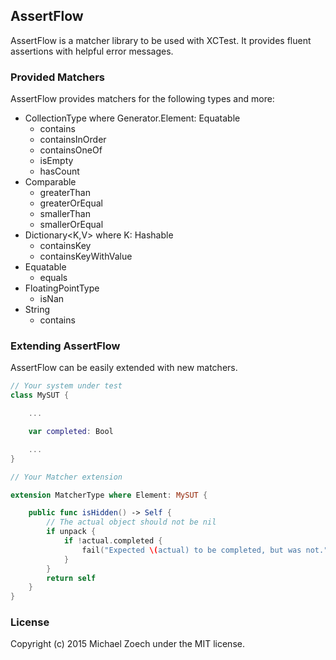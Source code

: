 ## AssertFlow

AssertFlow is a matcher library to be used with XCTest.
It provides fluent assertions with helpful error messages.

### Provided Matchers

AssertFlow provides matchers for the following types and more:

* CollectionType where Generator.Element: Equatable
  * contains
  * containsInOrder
  * containsOneOf
  * isEmpty
  * hasCount
* Comparable
  * greaterThan
  * greaterOrEqual
  * smallerThan
  * smallerOrEqual
* Dictionary<K,V> where K: Hashable
  * containsKey
  * containsKeyWithValue
* Equatable
  * equals
* FloatingPointType
  * isNan
* String
  * contains

### Extending AssertFlow

AssertFlow can be easily extended with new matchers.

```swift
// Your system under test
class MySUT {

    ...

    var completed: Bool

    ...
}

// Your Matcher extension

extension MatcherType where Element: MySUT {

    public func isHidden() -> Self {
        // The actual object should not be nil
        if unpack {
            if !actual.completed {
                fail("Expected \(actual) to be completed, but was not.")
            }
        }
        return self
    }
}

```

### License

Copyright (c) 2015 Michael Zoech under the MIT license.

